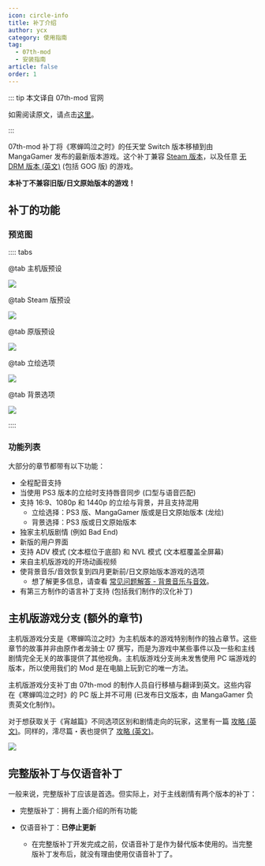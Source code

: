 ```yaml
---
icon: circle-info
title: 补丁介绍
author: ycx
category: 使用指南
tag:
  - 07th-mod
  - 安装指南
article: false
order: 1
---
```


::: tip 本文译自 07th-mod 官网

如需阅读原文，请点击[这里](https://07th-mod.com/wiki/Higurashi/Higurashi-Getting-started/)。

:::

07th-mod 补丁将《寒蝉鸣泣之时》的任天堂 Switch 版本移植到由 MangaGamer 发布的最新版本游戏。这个补丁兼容 [Steam 版本](https://store.steampowered.com/bundle/709/)，以及任意 [无 DRM 版本 (英文)](https://www.mangagamer.com/product_list.php?opt=search&keyword=Higurashi) (包括 GOG 版) 的游戏。

**本补丁不兼容旧版/日文原始版本的游戏！**

## 补丁的功能

### 预览图

:::: tabs

@tab 主机版预设

![](https://cdn.iycx.top/higurashi/guide/console.jpg)

@tab Steam 版预设

![](https://cdn.iycx.top/higurashi/guide/steam.jpg)

@tab 原版预设

![](https://cdn.iycx.top/higurashi/guide/vanilla.jpg)

@tab 立绘选项

![](https://cdn.iycx.top/higurashi/guide/sprite-comparison.jpg)

@tab 背景选项

![](https://cdn.iycx.top/higurashi/guide/background-comparison.jpg)

::::

### 功能列表

大部分的章节都带有以下功能：

- 全程配音支持
- 当使用 PS3 版本的立绘时支持唇音同步 (口型与语音匹配)
- 支持 16:9、1080p 和 1440p 的立绘与背景，并且支持混用
    - 立绘选择：PS3 版、MangaGamer 版或是日文原始版本 (龙绘)
    - 背景选择：PS3 版或日文原始版本
- 独家主机版剧情 (例如 Bad End)
- 新版的用户界面
- 支持 ADV 模式 (文本框位于底部) 和 NVL 模式 (文本框覆盖全屏幕)
- 来自主机版游戏的开场动画视频
- 使背景音乐/音效恢复到四月更新前/日文原始版本游戏的选项
    - 想了解更多信息，请查看 [常见问题解答 - 背景音乐与音效](faq-bgm-se.md)。
- 有第三方制作的语言补丁支持 (包括我们制作的汉化补丁)

## 主机版游戏分支 (额外的章节)

主机版游戏分支是《寒蝉鸣泣之时》为主机版本的游戏特别制作的独占章节。这些章节的故事并非由原作者龙骑士 07 撰写，而是为游戏中某些事件以及一些和主线剧情完全无关的故事提供了其他视角。主机版游戏分支尚未发售使用 PC 端游戏的版本，所以使用我们的 Mod 是在电脑上玩到它的唯一方法。

主机版游戏分支补丁由 07th-mod 的制作人员自行移植与翻译到英文。这些内容在《寒蝉鸣泣之时》的 PC 版上并不可用 (已发布日文版本，由 MangaGamer 负责英文化制作)。

对于想获取关于《宵越篇》不同选项区别和剧情走向的玩家，这里有一篇 [攻略 (英文)](https://07th-mod.com/wiki/Higurashi/img/walk-yoig.webp)。同样的，澪尽篇・表也提供了 [攻略 (英文)](https://07th-mod.com/wiki/Higurashi/img/walk-omot.webp)。

![](https://cdn.iycx.top/higurashi/guide/flow.jpg)

## 完整版补丁与仅语音补丁

一般来说，完整版补丁应该是首选。但实际上，对于主线剧情有两个版本的补丁：

- 完整版补丁：拥有上面介绍的所有功能

- 仅语音补丁：**已停止更新**
    - 在完整版补丁开发完成之前，仅语音补丁是作为替代版本使用的。当完整版补丁发布后，就没有理由使用仅语音补丁了。